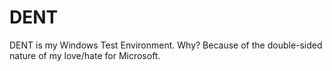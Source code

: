 # DENT
DENT is my Windows Test Environment. Why? Because of the double-sided nature of my love/hate for Microsoft.
